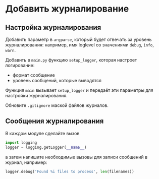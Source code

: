 
# Добавить журналирование

## Настройка журналирования

Добавить параметр в `argparse`, который будет отвечать за уровень журналирования: например, имя loglevel со значениями
`debug`, `info`, `warn`.


Добавить в `main.py` функцию `setup_logger`, которая настроет логирование:

- формат сообщение
- уровень сообщений, которые выводятся

Функция `main` вызывает `setup_logger` и передаёт эти параметры для настройки журналирования.

Обновите `.gitignore` маской файлов журналов.

## Сообщения журналирования

В каждом модуле сделайте вызов

```python
import logging
logger = logging.getLogger(__name__)
```

а затем напишите необходимые вызовы для записи сообщений в журнал, например:

```python
logger.debug('Found %i files to process', len(filenames)) 
```
